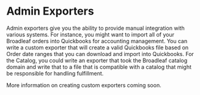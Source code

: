 # Admin Exporters

Admin exporters give you the ability to provide manual integration with various systems.  For instance, you might want to import all of your Broadleaf orders into Quickbooks for accounting management.  You can write a custom exporter that will create a valid Quickbooks file based on Order date ranges that you can download and import into Quickbooks.  For the Catalog, you could write an exporter that took the Broadleaf catalog domain and write that to a file that is compatible with a catalog that might be responsible for handling fulfillment.

More information on creating custom exporters coming soon.

